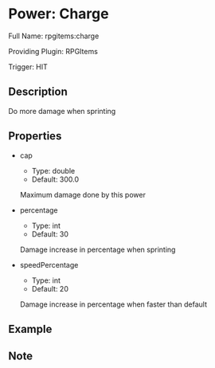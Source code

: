 # Power: Charge

<!-- This file is generated ingame by `/rpgitem gen-wiki`. -->
<!-- Please only edit between "beginCustomXXXX" and "endCustomXXXX".  -->
<!-- If you want to edit description of this power or property, -->
<!-- please edit corresponding section in "resources/lang/en_US.yml" -->

Full Name: rpgitems:charge

Providing Plugin: RPGItems

Trigger: HIT

<!-- beginCustomHeader -->
<!-- endCustomHeader -->

## Description

Do more damage when sprinting
<!-- beginCustomDescription -->
<!-- endCustomDescription -->

## Properties

* cap

  * Type: double
  * Default: 300.0

  Maximum damage done by this power

* percentage

  * Type: int
  * Default: 30

  Damage increase in percentage when sprinting

* speedPercentage

  * Type: int
  * Default: 20

  Damage increase in percentage when faster than default


<!-- beginCustomProperties -->
<!-- endCustomProperties -->

## Example

<!-- beginCustomExample -->
<!-- endCustomExample -->

## Note

<!-- beginCustomNote -->
<!-- endCustomNote -->